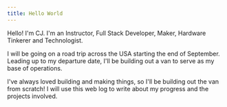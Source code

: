 ```yaml
---
title: Hello World
---
```


Hello! I'm CJ. I'm an Instructor, Full Stack Developer, Maker, Hardware Tinkerer and Technologist.

I will be going on a road trip across the USA starting the end of September. Leading up to my departure date, I'll be building out a van to serve as my base of operations.

I've always loved building and making things, so I'll be building out the van from scratch! I will use this web log to write about my progress and the projects involved.
